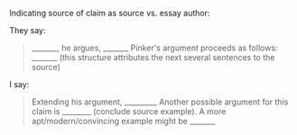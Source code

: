 Indicating source of claim as source vs. essay author:

They say:

> _______, he argues, _______
> Pinker's argument proceeds as follows: _______ (this structure attributes the next several sentences to the source)
>

I say:

> Extending his argument, _________
> Another possible argument for this claim is ________
> (conclude source example). A more apt/modern/convincing example might be _______